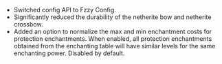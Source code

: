 - Switched config API to Fzzy Config.
- Significantly reduced the durability of the netherite bow and netherite crossbow.
- Added an option to normalize the max and min enchantment costs for protection enchantments. When enabled, all protection enchantments obtained from the enchanting table will have similar levels for the same enchanting power. Disabled by default.